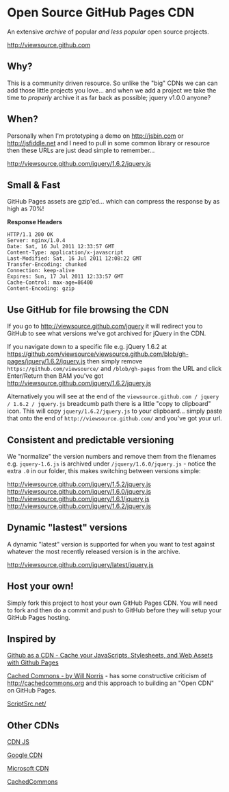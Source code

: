 # Open Source GitHub Pages CDN
An extensive *archive* of popular *and less popular* open source projects.

http://viewsource.github.com

## Why?
This is a community driven resource. So unlike the "big" CDNs we can can add those little projects you love... and when we add a project we take the time to *properly* archive it as far back as possible; jquery v1.0.0 anyone?

## When?
Personally when I'm prototyping a demo on http://jsbin.com or http://jsfiddle.net and I need to pull in some common library or resource then these URLs are just dead simple to remember...

http://viewsource.github.com/jquery/1.6.2/jquery.js

## Small & Fast
GitHub Pages assets are gzip'ed... which can compress the response by as high as 70%!

**Response Headers**  
````
HTTP/1.1 200 OK  
Server: nginx/1.0.4  
Date: Sat, 16 Jul 2011 12:33:57 GMT  
Content-Type: application/x-javascript  
Last-Modified: Sat, 16 Jul 2011 12:08:22 GMT  
Transfer-Encoding: chunked  
Connection: keep-alive  
Expires: Sun, 17 Jul 2011 12:33:57 GMT  
Cache-Control: max-age=86400  
Content-Encoding: gzip  
```` 

## Use GitHub for file browsing the CDN
If you go to http://viewsource.github.com/jquery it will redirect you to GitHub to see what versions we've got archived for jQuery in the CDN.

If you navigate down to a specific file e.g. jQuery 1.6.2 at  https://github.com/viewsource/viewsource.github.com/blob/gh-pages/jquery/1.6.2/jquery.js then simply remove `https://github.com/viewsource/` and `/blob/gh-pages` from the URL and click Enter/Return then BAM you've got http://viewsource.github.com/jquery/1.6.2/jquery.js
 
Alternatively you will see at the end of the `viewsource.github.com / jquery / 1.6.2 / jquery.js` breadcumb path there is a little "copy to clipboard" icon. This will copy `jquery/1.6.2/jquery.js` to your clipboard... simply paste that onto the end of `http://viewsource.github.com/` and you've got your url.

## Consistent and predictable versioning
We "normalize" the version numbers and remove them from the filenames e.g. `jquery-1.6.js` is archived under `/jquery/1.6.0/jquery.js` - notice the extra `.0` in our folder, this makes switching between versions simple:

http://viewsource.github.com/jquery/1.5.2/jquery.js  
http://viewsource.github.com/jquery/1.6.0/jquery.js  
http://viewsource.github.com/jquery/1.6.1/jquery.js  
http://viewsource.github.com/jquery/1.6.2/jquery.js  

## Dynamic "lastest" versions
A dynamic "latest" version is supported for when you want to test against whatever the most recently released version is in the archive.

http://viewsource.github.com/jquery/latest/jquery.js

## Host your own!
Simply fork this project to host your own GitHub Pages CDN. You will need to fork and then do a commit and push to GitHub before they will setup your GitHub Pages hosting.

## Inspired by
[Github as a CDN - Cache your JavaScripts, Stylesheets, and Web Assets with Github Pages](http://viatropos.com/blog/github-as-a-cdn/)   

[Cached Commons - by Will Norris](http://willnorris.com/2010/10/cached-commons) - has some constructive criticism of http://cachedcommons.org and this approach to building an "Open CDN" on GitHub Pages.

[ScriptSrc.net/](http://scriptsrc.net/)

## Other CDNs
[CDN JS](http://www.cdnjs.com/)

[Google CDN](http://code.google.com/apis/libraries/devguide.html)

[Microsoft CDN](http://www.asp.net/ajaxlibrary/cdn.ashx)

[CachedCommons](http://cachedcommons.org)

